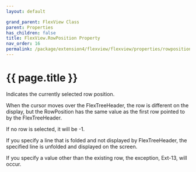 ```yaml
---
layout: default

grand_parent: FlexView Class
parent: Properties
has_children: false
title: FlexView.RowPosition Property
nav_order: 16
permalink: /package/extension4/flexview/flexview/properties/rowposition
---
```

# {{ page.title }}

Indicates the currently selected row position.

When the cursor moves over the FlexTreeHeader, the row is different on the display, but the RowPosition has the same value as the first row pointed to by the FlexTreeHeader.

If no row is selected, it will be -1.

If you specify a line that is folded and not displayed by FlexTreeHeader, the specified line is unfolded and displayed on the screen.

If you specify a value other than the existing row, the exception, Ext-13, will occur.